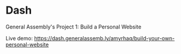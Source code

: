 Dash
====

General Assembly's Project 1: Build a Personal Website

Live demo: https://dash.generalassemb.ly/amyrhaq/build-your-own-personal-website
